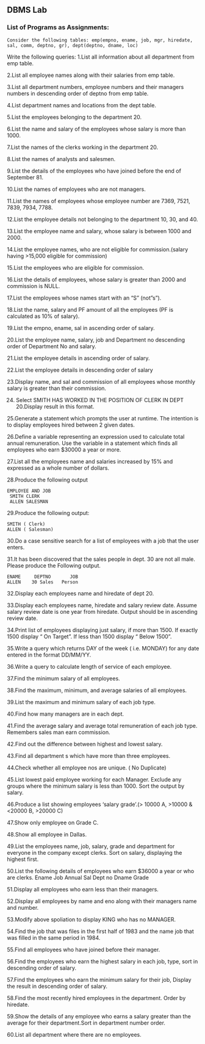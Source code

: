 ## DBMS Lab

### List of Programs as Assignments:

`Consider the following tables: emp(empno, ename, job, mgr, hiredate, sal, comm, deptno, gr),
dept(deptno, dname, loc)`

Write the following queries:
1.List all information about all department from emp table.

2.List all employee names along with their salaries from emp table.

3.List all department numbers, employee numbers and their managers numbers in descending order of deptno from emp table.

4.List department names and locations from the dept table.

5.List the employees belonging to the department 20.

6.List the name and salary of the employees whose salary is 
more than 1000.

7.List the names of the clerks working in the department 20.

8.List the names of analysts and salesmen.

9.List the details of the employees who have joined before 
the end of September 81.

10.List the names of employees who are not managers.

11.List the names of employees whose employee number are 7369, 7521, 7839, 7934, 7788.

12.List the employee details not belonging to the department 10, 30, and 40.

13.List the employee name and salary, whose salary is between 1000 and 2000.

14.List the employee names, who are not eligible for commission.(salary having >15,000 eligible for
 commission)

15.List the employees who are eligible for commission.

16.List the details of employees, whose salary is greater 
than 2000 and commission is NULL.

17.List the employees whose names start with an “S” (not”s”).

18.List the name, salary and PF amount of all the employees
(PF is calculated as 10% of salary).

19.List the empno, ename, sal in ascending order of salary.

20.List the employee name, salary, job and Department no 
descending order of Department No and salary.

21.List the employee details in ascending order of salary.

22.List the employee details in descending order of salary

23.Display name, and sal and commission of all employees 
whose monthly salary is greater than their commission.

24. Select SMITH HAS WORKED IN THE POSITION OF CLERK IN DEPT 
20.Display result in this format.

25.Generate a statement which prompts the user at runtime. The intention is to display employees hired between 2 given dates.

26.Define a variable representing an expression used to calculate total annual remuneration. Use the variable in a statement which finds all employees who earn $30000 a year or more.

27.List all the employees name and salaries increased by 
15% and expressed as a whole number of dollars.

28.Produce the following output
```
EMPLOYEE AND JOB
 SMITH CLERK
 ALLEN SALESMAN 
```
29.Produce the following output:
```
SMITH ( Clerk) 
ALLEN ( Salesman)
```

30.Do a case sensitive search for a list of employees with a job that the user enters.

31.It has been discovered that the sales people in dept. 30 are not all male. Please produce the Following output. 
```
ENAME     DEPTNO       JOB
ALLEN    30 Sales   Person 
```
32.Display each employees name and hiredate of dept 20.

33.Display each employees name, hiredate and salary review date. Assume salary review date is one year from hiredate. Output should be in ascending review date.

34.Print list of employees displaying just salary, if more than 1500. If exactly 1500 display “ On Target”. If less than 1500 display “ Below 1500”.

35.Write a query which returns DAY of the week ( i.e. MONDAY) for any date entered in the format DD/MM/YY.

36.Write a query to calculate length of service of each employee.

37.Find the minimum salary of all employees.

38.Find the maximum, minimum, and average salaries of all 
employees.

39.List the maximum and minimum salary of each job type.

40.Find how many managers are in each dept.

41.Find the average salary and average total remuneration of each job type. Remembers sales man earn commission.

42.Find out the difference between highest and lowest salary.

43.Find all department s which have more than three employees.

44.Check whether all employee nos are unique. ( No Duplicate)

45.List lowest paid employee working for each Manager. 
Exclude any groups where the minimum salary is less than 1000. Sort the output by salary.

46.Produce a list showing employees ‘salary grade’.(> 10000 A, >10000 &<20000 B, >20000 C)

47.Show only employee on Grade C.

48.Show all employee in Dallas.

49.List the employees name, job, salary, grade and department for everyone in the company except clerks. Sort on salary, displaying the highest first.

50.List the following details of employees who earn $36000 a year or who are clerks. Ename Job Annual Sal Dept no Dname Grade

51.Display all employees who earn less than their managers.

52.Display all employees by name and eno along with their managers name and number.

53.Modify above spoliation to display KING who has no MANAGER.

54.Find the job that was files in the first half of 1983 and the name job that was filled in the same period in 1984.

55.Find all employees who have joined before their manager.

56.Find the employees who earn the highest salary in each 
job, type, sort in descending order of salary.

57.Find the employees who earn the minimum salary for their job, Display the result in descending order of salary.

58.Find the most recently hired employees in the department. Order by hiredate.

59.Show the details of any employee who earns a salary greater than the average for their department.Sort in department number order.

60.List all department where there are no employees. 
